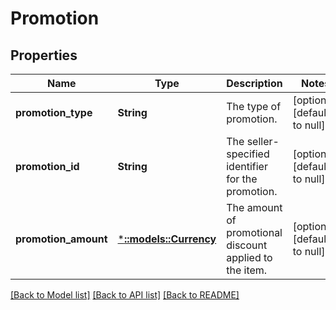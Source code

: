 # Promotion

## Properties
Name | Type | Description | Notes
------------ | ------------- | ------------- | -------------
**promotion_type** | **String** | The type of promotion. | [optional] [default to null]
**promotion_id** | **String** | The seller-specified identifier for the promotion. | [optional] [default to null]
**promotion_amount** | [***::models::Currency**](Currency.md) | The amount of promotional discount applied to the item. | [optional] [default to null]

[[Back to Model list]](../README.md#documentation-for-models) [[Back to API list]](../README.md#documentation-for-api-endpoints) [[Back to README]](../README.md)


